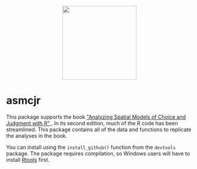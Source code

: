 <p align="center">
  <img width="200" height="200" src="https://quantoid.net/files/images/booksticker.png">
</p>

# asmcjr
This package supports the book ["Analyzing Spatial Models of Choice and Judgment with R" ](https://www.crcpress.com/Analyzing-Spatial-Models-of-Choice-and-Judgment-with-R/Armstrong-II-Bakker-Carroll-Hare-Poole-Rosenthal/p/book/9781466517158).  In its second edition, much of the R code has been streamlined.   This package contains all of the data and functions to replicate the analyses in the book. 

You can install using the `install_github()` function from the `devtools` package.  The package requires compilation, so Windows users will have to install [Rtools](https://cran.r-project.org/bin/windows/Rtools/) first.  
